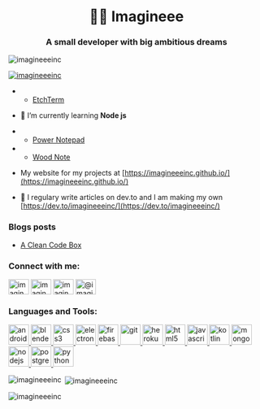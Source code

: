 <h1 align="center">👨‍💻 Imagineee</h1>
<h3 align="center">A small developer with big ambitious dreams</h3>

<p align="left"> <img src="https://komarev.com/ghpvc/?username=imagineeeinc&label=Profile%20views&color=0e75b6&style=flat" alt="imagineeeinc" /> </p>

<p align="left"> <a href="https://github.com/ryo-ma/github-profile-trophy"><img src="https://github-profile-trophy.vercel.app/?username=imagineeeinc" alt="imagineeeinc" /></a> </p>

- * [EtchTerm](https://imagineeeinc.github.io/EtchTerm/)

- 🌱 I’m currently learning **Node js**

- * [Power Notepad](https://imagineeeinc.github.io/power-notepad/)

- * [Wood Note](https://imagineeeinc.github.io/Wood-Note/)

- My website for my projects at [https://imagineeeinc.github.io/](https://imagineeeinc.github.io/)

- 📝 I regulary write articles on dev.to and I am making my own [https://dev.to/imagineeeinc/](https://dev.to/imagineeeinc/)

### Blogs posts
<!-- BLOG-POST-LIST:START -->
- [A Clean Code Box](https://dev.to/imagineeeinc/a-clean-code-box-4ma1)
<!-- BLOG-POST-LIST:END -->

<h3 align="left">Connect with me:</h3>
<p align="left">
<a href="https://codepen.io/imagineeeinc" target="blank"><img align="center" src="https://cdn.jsdelivr.net/npm/simple-icons@3.0.1/icons/codepen.svg" alt="imagineeeinc" height="30" width="40" /></a>
<a href="https://dev.to/imagineeeinc" target="blank"><img align="center" src="https://cdn.jsdelivr.net/npm/simple-icons@3.0.1/icons/dev-dot-to.svg" alt="imagineeeinc" height="30" width="40" /></a>
<a href="https://stackoverflow.com/users/imagineeedev" target="blank"><img align="center" src="https://cdn.jsdelivr.net/npm/simple-icons@3.0.1/icons/stackoverflow.svg" alt="imagineeedev" height="30" width="40" /></a>
<a href="https://medium.com/@imagineeelego" target="blank"><img align="center" src="https://cdn.jsdelivr.net/npm/simple-icons@3.0.1/icons/medium.svg" alt="@imagineeelego" height="30" width="40" /></a>
</p>

<h3 align="left">Languages and Tools:</h3>
<p align="left"> <a href="https://developer.android.com" target="_blank"> <img src="https://devicons.github.io/devicon/devicon.git/icons/android/android-original-wordmark.svg" alt="android" width="40" height="40"/> </a> <a href="https://www.blender.org/" target="_blank"> <img src="https://download.blender.org/branding/community/blender_community_badge_white.svg" alt="blender" width="40" height="40"/> </a> <a href="https://www.w3schools.com/css/" target="_blank"> <img src="https://devicons.github.io/devicon/devicon.git/icons/css3/css3-original-wordmark.svg" alt="css3" width="40" height="40"/> </a> <a href="https://www.electronjs.org" target="_blank"> <img src="https://devicons.github.io/devicon/devicon.git/icons/electron/electron-original.svg" alt="electron" width="40" height="40"/> </a> <a href="https://firebase.google.com/" target="_blank"> <img src="https://www.vectorlogo.zone/logos/firebase/firebase-icon.svg" alt="firebase" width="40" height="40"/> </a> <a href="https://git-scm.com/" target="_blank"> <img src="https://www.vectorlogo.zone/logos/git-scm/git-scm-icon.svg" alt="git" width="40" height="40"/> </a> <a href="https://heroku.com" target="_blank"> <img src="https://www.vectorlogo.zone/logos/heroku/heroku-icon.svg" alt="heroku" width="40" height="40"/> </a> <a href="https://www.w3.org/html/" target="_blank"> <img src="https://devicons.github.io/devicon/devicon.git/icons/html5/html5-original-wordmark.svg" alt="html5" width="40" height="40"/> </a> <a href="https://developer.mozilla.org/en-US/docs/Web/JavaScript" target="_blank"> <img src="https://devicons.github.io/devicon/devicon.git/icons/javascript/javascript-original.svg" alt="javascript" width="40" height="40"/> </a> <a href="https://kotlinlang.org" target="_blank"> <img src="https://www.vectorlogo.zone/logos/kotlinlang/kotlinlang-icon.svg" alt="kotlin" width="40" height="40"/> </a> <a href="https://www.mongodb.com/" target="_blank"> <img src="https://devicons.github.io/devicon/devicon.git/icons/mongodb/mongodb-original-wordmark.svg" alt="mongodb" width="40" height="40"/> </a> <a href="https://nodejs.org" target="_blank"> <img src="https://devicons.github.io/devicon/devicon.git/icons/nodejs/nodejs-original-wordmark.svg" alt="nodejs" width="40" height="40"/> </a> <a href="https://www.postgresql.org" target="_blank"> <img src="https://devicons.github.io/devicon/devicon.git/icons/postgresql/postgresql-original-wordmark.svg" alt="postgresql" width="40" height="40"/> </a> <a href="https://www.python.org" target="_blank"> <img src="https://devicons.github.io/devicon/devicon.git/icons/python/python-original.svg" alt="python" width="40" height="40"/> </a> </p>

<p><img align="left" src="https://github-readme-stats.vercel.app/api/top-langs?username=imagineeeinc&show_icons=true&locale=en&layout=compact" alt="imagineeeinc" /></p>

<p>&nbsp;<img align="center" src="https://github-readme-stats.vercel.app/api?username=imagineeeinc&show_icons=true&locale=en" alt="imagineeeinc" /></p>

<p><img align="center" src="https://github-readme-streak-stats.herokuapp.com/?user=imagineeeinc&" alt="imagineeeinc" /></p>

